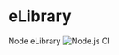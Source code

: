 # eLibrary
Node eLibrary
![Node.js CI](https://github.com/sahilarora3117/eLibrary/workflows/Node.js%20CI/badge.svg)
